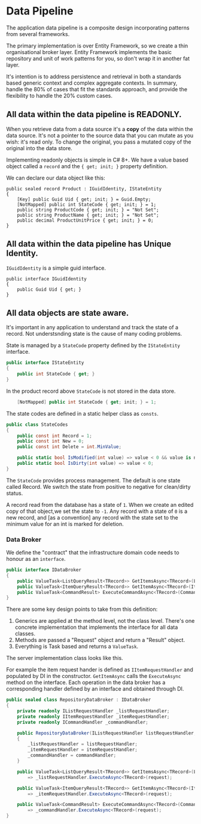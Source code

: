 #  Data Pipeline

The application data pipeline is a composite design incorporating patterns from several frameworks.

The primary implementation is over Entity Framework, so we create a thin organisational broker layer. Entity Framework implements the basic repository and unit of work patterns for you, so don't wrap it in another fat layer. 

It's intention is to address persistence and retrieval in both a standards based generic context and complex aggregate contexts.  In summary, handle the 80% of cases that fit the standards approach, and provide the flexibility to handle the 20% custom cases.

## All data within the data pipeline is READONLY.

When you retrieve data from a data source it's a **copy** of the data within the data source.  It's not a pointer to the source data that you can mutate as you wish: it's read only.  To change the original, you pass a mutated copy of the original into the data store.

Implementing readonly objects is simple in C# 8+.  We have a value based object called a `record` and the `{ get; init; }` property definition.

We can declare our data object like this:

```
public sealed record Product : IGuidIdentity, IStateEntity
{
    [Key] public Guid Uid { get; init; } = Guid.Empty;
    [NotMapped] public int StateCode { get; init; } = 1;
    public string ProductCode { get; init; } = "Not Set";
    public string ProductName { get; init; } = "Not Set";
    public decimal ProductUnitPrice { get; init; } = 0;
}
```
## All data within the data pipeline has Unique Identity.

`IGuidIdentity` is a simple guid interface.

```charp
public interface IGuidIdentity 
{ 
    public Guid Uid { get; }
}
```

## All data objects are state aware.

It's important in any application to understand and track the state of a record.  Not understsnding state is the cause of many coding problems.

State is managed by a `StateCode` property defined by the `IStateEntity` interface. 

```csharp
public interface IStateEntity 
{ 
    public int StateCode { get; }
}
```

In the product record above `StateCode` is not stored in the data store.

```csharp
    [NotMapped] public int StateCode { get; init; } = 1;
```

The state codes are defined in a static helper class as `consts`.

```csharp
public class StateCodes
{
    public const int Record = 1;
    public const int New = 0;
    public const int Delete = int.MinValue;

    public static bool IsModified(int value) => value < 0 && value is not int.MinValue;
    public static bool IsDirty(int value) => value < 0;
}
```

The `StateCode` provides process management.  The default is one state called Record.  We switch the state from positive to negative for clean/dirty status.

A record read from the database has a state of `1`.  When we create an edited copy of that object,we set the state to `-1`.  Any record with a state of `0` is a new record, and [as a convention] any record with the state set to the minimum value for an int is marked for deletion.

### Data Broker

We define the "contract" that the infrastructure domain code needs to honour as an `interface`.

```csharp
public interface IDataBroker
{
    public ValueTask<ListQueryResult<TRecord>> GetItemsAsync<TRecord>(ListQueryRequest request) where TRecord : class, new();
    public ValueTask<ItemQueryResult<TRecord>> GetItemAsync<TRecord>(ItemQueryRequest request) where TRecord : class, new();
    public ValueTask<CommandResult> ExecuteCommandAsync<TRecord>(CommandRequest<TRecord> request) where TRecord : class, new();
}
```

There are some key design points to take from this definition:

1. Generics are applied at the method level, not the class level.  There's one concrete implementation that implements the interface for all data classes.
2. Methods are passed a "Request" object and return a "Result" object.
3. Everything is Task based and returns a `ValueTask`.

The server implementation class looks like this.

For example the item request hander is defined as `IItemRequestHandler` and populated by DI in the constructor. `GetItemAsync` calls the `ExecuteAsync` method on the interface.  Each operation in the data broker has a corresponding handler defined by an interface and obtained through DI.


```csharp
public sealed class RepositoryDataBroker : IDataBroker
{
    private readonly IListRequestHandler _listRequestHandler;
    private readonly IItemRequestHandler _itemRequestHandler;
    private readonly ICommandHandler _commandHandler;

    public RepositoryDataBroker(IListRequestHandler listRequestHandler, IItemRequestHandler itemRequestHandler, CommandHandler commandHandler)
    {
        _listRequestHandler = listRequestHandler;
        _itemRequestHandler = itemRequestHandler;
        _commandHandler = commandHandler;
    }

    public ValueTask<ListQueryResult<TRecord>> GetItemsAsync<TRecord>(ListQueryRequest request) where TRecord : class, new()
        => _listRequestHandler.ExecuteAsync<TRecord>(request);

    public ValueTask<ItemQueryResult<TRecord>> GetItemAsync<TRecord>(ItemQueryRequest request) where TRecord : class, new()
        => _itemRequestHandler.ExecuteAsync<TRecord>(request);

    public ValueTask<CommandResult> ExecuteCommandAsync<TRecord>(CommandRequest<TRecord> request) where TRecord : class, new()
        => _commandHandler.ExecuteAsync<TRecord>(request);
}
```
